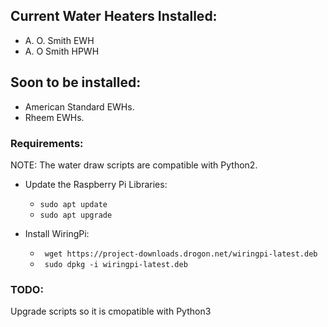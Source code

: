 ## Current Water Heaters Installed:
- A. O. Smith EWH
- A. O Smith HPWH
## Soon to be installed:
- American Standard EWHs.
- Rheem EWHs.
### Requirements:
NOTE: The water draw scripts are compatible with Python2.

- Update the Raspberry Pi Libraries:
    - ```sudo apt update```
    - ```sudo apt upgrade```

- Install WiringPi:
    - ``` wget https://project-downloads.drogon.net/wiringpi-latest.deb```
    - ``` sudo dpkg -i wiringpi-latest.deb```

### TODO:
Upgrade scripts so it is cmopatible with Python3
